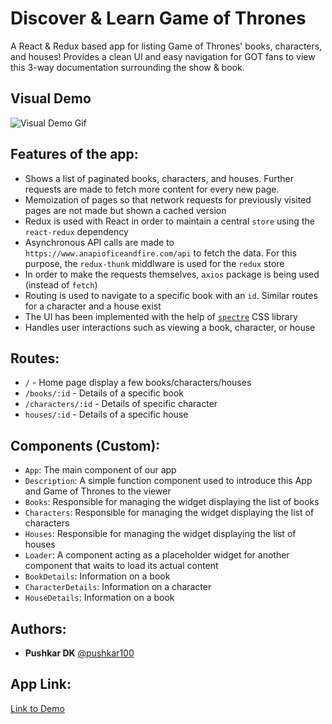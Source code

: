 # Discover & Learn Game of Thrones 

A React & Redux based app for listing Game of Thrones' books, characters, and houses! Provides a clean UI and easy navigation for GOT fans to view this 3-way documentation surrounding the show & book. 

## Visual Demo

![Visual Demo Gif](https://i.ibb.co/RCyhfbm/got.gif)

## Features of the app:

- Shows a list of paginated books, characters, and houses. Further requests are made to fetch more content for every new page.
- Memoization of pages so that network requests for previously visited pages are not made but shown a cached version
- Redux is used with React in order to maintain a central `store` using the `react-redux` dependency
- Asynchronous API calls are made to `https://www.anapioficeandfire.com/api` to fetch the data. For this purpose, the `redux-thunk` middlware is used for the `redux` store
- In order to make the requests themselves, `axios` package is being used (instead of `fetch`)
- Routing is used to navigate to a specific book with an `id`. Similar routes for a character and a house exist
- The UI has been implemented with the help of [`spectre`](https://picturepan2.github.io/spectre/) CSS library
- Handles user interactions such as viewing a book, character, or house

## Routes:

- `/` - Home page display a few books/characters/houses
- `/books/:id` - Details of a specific book
- `/characters/:id` - Details of specific character
- `houses/:id` - Details of a specific house

## Components (Custom):

- `App`: The main component of our app
- `Description`: A simple function component used to introduce this App and Game of Thrones to the viewer
- `Books`: Responsible for managing the widget displaying the list of books
- `Characters`: Responsible for managing the widget displaying the list of characters
- `Houses`: Responsible for managing the widget displaying the list of houses
- `Loader`: A component acting as a placeholder widget for another component that waits to load its actual content
- `BookDetails`: Information on a book
- `CharacterDetails`: Information on a character
- `HouseDetails`: Information on a book

## Authors:

- **Pushkar DK**  [@pushkar100](https://github.com/pushkar100)

## App Link:

[Link to Demo](http://www.pushakrdk.com/)